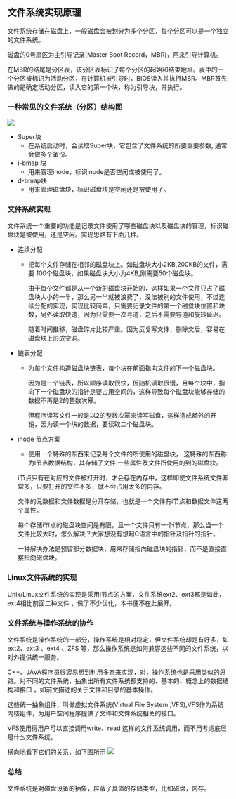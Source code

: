 ## 文件系统实现原理

文件系统存储在磁盘上，一般磁盘会被划分为多个分区，每个分区可以是一个独立的文件系统。

磁盘的0号扇区为主引导记录(Master Boot Record，MBR)，用来引导计算机。

在MBR的结尾是分区表，该分区表标识了每个分区的起始和结束地址。表中的一个分区被标识为活动分区，在计算机被引导时，BIOS读入并执行MBR。MBR首先做的是确定活动分区，读入它的第一个块，称为引导块，并执行。


### 一种常见的文件系统（分区）结构图

![](filesystem.png)

- Super块
  - 在系统启动时，会读取Super块，它包含了文件系统的所要重要参数, 通常会做多个备份。
- i-bmap 块
  - 用来管理inode，标识inode是否空闲或被使用了。
- d-bmap块
  - 用来管理磁盘块，标识磁盘块是空闲还是被使用了。

### 文件系统实现
文件系统一个重要的功能是记录文件使用了哪些磁盘块以及磁盘块的管理，标识磁盘块是被使用，还是空闲。实现思路有下面几种。

* 连续分配
  * 把每个文件存储在相邻的磁盘块上。如磁盘块大小2KB,200KB的文件，需要 100个磁盘块，如果磁盘块大小为4KB,刚需要50个磁盘块。

    由于每个文件都是从一个新的磁盘块开始的，这样如果一个文件只占了磁盘块大小的一半，那么另一半就被浪费了，没法被别的文件使用，不过连续分配的实现，实现比较简单，只需要记录文件的第一个磁盘块位置和块数，另外读取快速，因为只需要一次寻道，之后不需要导道和旋转延迟。

    随着时间推移，磁盘碎片比较严重。因为反复写文件，删除文后，容易在磁盘块上形成空洞。

* 链表分配
  * 为每个文件构造磁盘块链表，每个块在前面指向文件的下一个磁盘块。

    因为是一个链表，所以顺序读取很快，但随机读取很慢，且每个块中，指向下一个磁盘块的指针是要占用空间的，这样导致每个磁盘块能够存储的数据不再是2的整数次幂。

    但程序读写文件一般是以2的整数次幂来读写磁盘，这样造成额外的开销，因为读一个块的数据，要读取二个磁盘块。

* inode 节点方案
  * 使用一个特殊的东西来记录每个文件的所使用的磁盘块， 这特殊的东西称为i节点数据结构，其存储了文件 一些属性及文件所使用的到的磁盘块。

   i节点只有在对应的文件被打开时，才会存在内存中，这样即使文件系统文件非常多，只要打开的文件不多，就不会占用太多的内存。

   文件的元数据和文件数据是分开存储，也就是一个文件有i节点和数据文件这两个属性。

   每个存储i节点的磁盘块空间是有限，且一个文件只有一个i节点，那么当一个文件比较大时，怎么解决？大家想没有想起C语言中的指针及指针的指针。

   一种解决办法是预留部分数据块，用来存储指向磁盘块的指针，而不是直接直接指向磁盘块。


### Linux文件系统的实现
Unix/Linux文件系统的实现是采用i节点的方案，文件系统ext2、ext3都是如此，ext4相比前面二种文件 ，做了不少优化，本书便不在此展开。


### 文件系统与操作系统的协作

文件系统是操作系统的一部分，操作系统是相对稳定，但文件系统却是有好多，如ext2、ext3 、ext4 、ZFS 等，那么操作系统是如何兼容这些不同的文件系统，以对外提供统一服务。

C++、JAVA程序员很容易想到利用多态来实现，对，操作系统也是采用类似的思路。对不同的文件系统，抽象出所有文件系统都支持的、基本的、概念上的数据结构和接口 ，如前文描述的关于文件和目录的基本操作。

这些统一抽象组件，叫做虚拟文件系统(Virtual File System ,VFS),VFS作为系统内核组件，为用户空间程序提供了文件和文件系统相关的接口。

VFS使用得用户可以直接调用write、read 这样的文件系统调用，而不用考虑底层是什么文件系统。

横向地看下它们的关系，如下图所示
![](read-write.png)

### 总结

文件系统是对磁盘设备的抽象，屏蔽了具体的存储类型，比如磁盘，内存。



